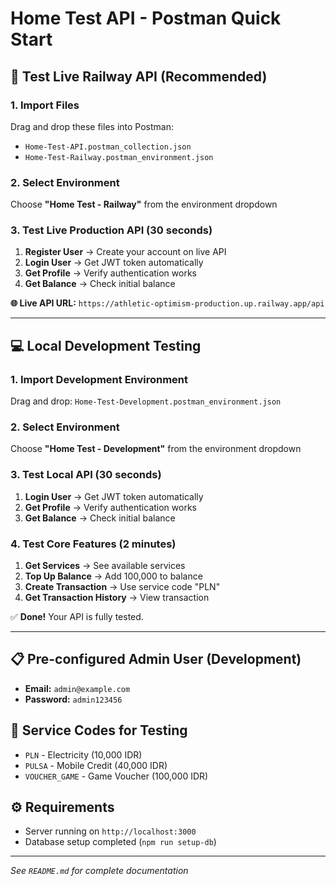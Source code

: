 # Home Test API - Postman Quick Start

## 🚀 Test Live Railway API (Recommended)

### 1. Import Files
Drag and drop these files into Postman:
- `Home-Test-API.postman_collection.json`
- `Home-Test-Railway.postman_environment.json`

### 2. Select Environment
Choose **"Home Test - Railway"** from the environment dropdown

### 3. Test Live Production API (30 seconds)
1. **Register User** → Create your account on live API
2. **Login User** → Get JWT token automatically  
3. **Get Profile** → Verify authentication works
4. **Get Balance** → Check initial balance

**🌐 Live API URL:** `https://athletic-optimism-production.up.railway.app/api`

---

## 💻 Local Development Testing

### 1. Import Development Environment
Drag and drop: `Home-Test-Development.postman_environment.json`

### 2. Select Environment
Choose **"Home Test - Development"** from the environment dropdown

### 3. Test Local API (30 seconds)
1. **Login User** → Get JWT token automatically
2. **Get Profile** → Verify authentication works
3. **Get Balance** → Check initial balance

### 4. Test Core Features (2 minutes)
1. **Get Services** → See available services
2. **Top Up Balance** → Add 100,000 to balance  
3. **Create Transaction** → Use service code "PLN"
4. **Get Transaction History** → View transaction

✅ **Done!** Your API is fully tested.

---

## 📋 Pre-configured Admin User (Development)
- **Email:** `admin@example.com`
- **Password:** `admin123456`

## 🎯 Service Codes for Testing
- `PLN` - Electricity (10,000 IDR)
- `PULSA` - Mobile Credit (40,000 IDR)  
- `VOUCHER_GAME` - Game Voucher (100,000 IDR)

## ⚙️ Requirements
- Server running on `http://localhost:3000`
- Database setup completed (`npm run setup-db`)

---
*See `README.md` for complete documentation*
